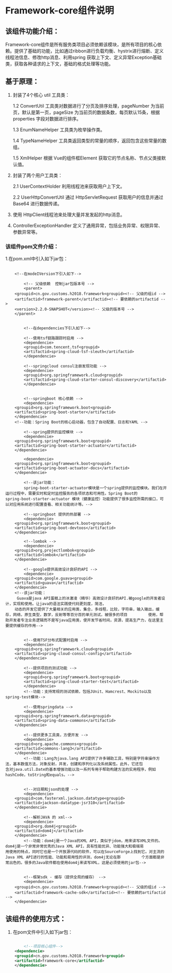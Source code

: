 # Framework-core组件说明

## 该组件功能介绍：
Framework-core组件是所有服务类项目必须依赖该模块，是所有项目的核心依赖。提供了基础的功能，比如通过ribbon进行负载均衡、hystrix进行熔断、定义线程池信息、修改http消息、利用spring 获取上下文、定义异常Exception基础类，获取各种请求的上下文，基础的格式处理等功能。

## 基于原理：
1. 封装了4个核心 util 工具类：

    1.2 ConvertUtil 工具类对数据进行了分页及排序处理，pageNumber 为当前页，默认是第一页，pageSize 为当前页的数据条数，每页默认15条，根据 properties 字段对数据进行排序。

    1.3 EnumNameHelper 工具类为枚举操作类。

    1.4 TypeNameHelper 工具类返回类型的常量的顺序，返回包含这些常量的数组。

    1.5 XmlHelper 根据 Vue的组件框Element 获取它的节点名称、节点父类接默认值。

2. 封装了两个用户工具类：

    2.1 UserContextHolder 利用线程池来获取用户上下文。

    2.2 UserHttpConvertUtil 通过 HttpServletRequest 获取用户的信息并通过 Base64 进行数据传递。

3. 使用 HttpClient线程池来处理大量并发发起的http消息。

4. ControllerExceptionHandler 定义了通用异常，包括业务异常、权限异常、参数异常等。


### 该组件pom文件介绍：
  1.在pom.xml中引入如下jar包：
  
```
  
	<!--在modeIVersion下引入如下-->
    
        <!-- 父级依赖  控制jar包版本号 -->
        <parent>
	<groupid>cn.gov.customs.h2018.framework<groupid><!-- 父级的组id -->
	<artifactid>framework-parent</artifactid><!-- 要依赖的artifactid -->
	<version>2.2.0-SNAPSHOT</version><!-- 父级的版本号 -->
	</parent>


        <!--在dependencies下引入如下-->

        <!--使用tsf链路跟踪时启用 -->
        <dependencie>
        <groupid>com.tencent.tsf<groupid>
        <artifactid>spring-cloud-tsf-sleuth</artifactid>
        </dependencie>
          
        <!--springcloud consul注册发现功能 -->
        <dependencie>
        <groupid>org.springframework.cloud<groupid>
        <artifactid>spring-cloud-starter-consul-discovery</artifactid>
        </dependencie>

      
        <!--springboot 核心依赖 -->
        <dependencie>
	<groupid>org.springframework.boot<groupid>
	<artifactid>spring-boot-starter</artifactid>
	</dependencie>
	<!--功能：Spring Boot的核心启动器，包含了自动配置、日志和YAML -->
   
        <!--spring提供的监控模块 -->
        <dependencie>
	<groupid>org.springframework.boot<groupid>
	<artifactid>spring-boot-starter-actuator</artifactid>
	</dependencie>

        <dependencie>
	<groupid>org.springframework.boot<groupid>
	<artifactid>spring-boot-actuator-docs</artifactid>
	</dependencie>

        <!--该jar功能：
        spring-boot-starter-actuator模块是一个spring提供的监控模块。我们在开运行过程中，需要实时和定时监控服务的各项状态和可用性。Spring Boot的         spring-boot-starter-actuator 模块（健康监控）功能提供了很多监控所需的接口，可以对应用系统进行配置查看、相关功能统计等。-->
    
        <!--springboot 提供的热部署 -->
        <dependencie>
	<groupid>org.springframework.boot<groupid>
	<artifactid>spring-boot-devtoos</artifactid>
	</dependencie>

        <!--lombok -->
        <dependencie>
	<groupid>org.projectlombok<groupid>
	<artifactid>lombok</artifactid>
	</dependencie>

        <!--google提供高效设计良好的API -->
        <dependencie>
	<groupid>com.google.guava<groupid>
	<artifactid>guava</artifactid>
	</dependencie>
	<!--该jar功能：
	 Guava是java API蛋糕上的冰激凌（精华）高效设计良好的API.被google的开发者设计，实现和使用。让java的语法实践使代码更刻度，简洁，
	动态的开发它提供了大量相关的应用类，集合，多线程，比较，字符串，输入输出，缓存，网络，原生类型，数学，反射等等百分百的单元测试，被很多的项目         使用，帮助开发者专注业务逻辑而不是写java应用类，使开发节省时间，资源，提高生产力，在这里主要提供缓存的作用-->
	 

        <!--使用TSF分布式配置时启用 -->
        <dependencie>
	<groupid>org.springframework.cloud<groupid>
	<artifactid>spring-cloud-consul-config</artifactid>
	</dependencie>

        <!--提供项目的测试功能 -->
        <dependencie>
        <groupid>org.springframework.boot<groupid>
        <artifactid>spring-cloud-starter-test</artifactid>
        </dependencie>
        <!--功能：支持常规的测试依赖，包括JUnit、Hamcrest、Mockito以及spring-test模块-->

        <!--使用springdata -->
        <dependencie>
	<groupid>org.springframework.data<groupid>
	<artifactid>spring-data-commons</artifactid>
	</dependencie>

        <!--提供更多工具类，方便开发 -->
        <dependencie>
	<groupid>org.apache.commons<groupid>
	<artifactid>commons-lang3</artifactid>
	</dependencie>
        <!--功能：Lang为java.lang API提供了许多辅助工具，特别是字符串操作方法，基本数值方法，对象反射，并发，创建和序列化以及系统属性。此外，它还包         含对java.util.Date的基本增强功能以及一系列专用于帮助构建方法的实用程序，例如hashCode，toString和equals。-->

        
        <!--对日期和json的处理 -->
        <dependencie>
	<groupid>com.fasterxml.jackson.datatype<groupid>
	<artifactid>jackson-datatype-jsr310</artifactid>
	</dependencie>

        <!--解析JAVA 的 xml-->
        <dependencie>
	<groupid>org.dom4j<groupid>
	<artifactid>dom4j</artifactid>
	</dependencie>
        <!--功能：dom4j是一个Java的XML API，类似于jdom，用来读写XML文件的。dom4j是一个非常非常优秀的Java XML API，具有性能优异、功能强大和极端易         用使用的特点，同时它也是一个开放源代码的软件，可以在SourceForge上找到它。对主流的Java XML API进行的性能、功能和易用性的评测，dom4j无论在那         个方面都是非常出色的。很多的Java软件都在使用dom4j来读写XML，这是必须使用的jar包-->
    
       
        <!--框架sdk - 缓存（提供全局的缓存） -->
        <dependencie>
	<groupid>cn.gov.customs.h2018.framework<groupid><!-- 父级的组id -->
	<artifactid>framework-cache-sdk</artifactid><!-- 要依赖的artifactid -->
	</dependencie>
```

## 该组件的使用方式：
1. 在pom文件中引入如下jar包：

```xml

        <!--项目核心组件-->  
	<dependencie>
	<groupid>cn.gov.customs.h2018.framework<groupid>
	<artifactid>framework-core</artifactid>
	</dependencie>   
``` 

